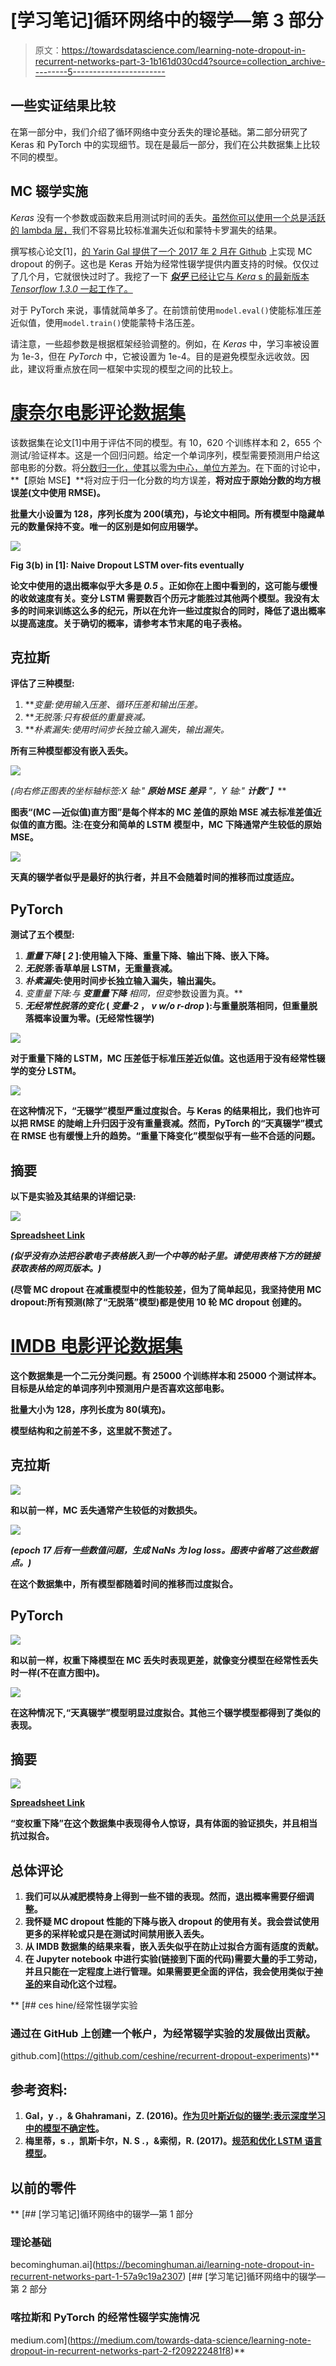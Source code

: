 # [学习笔记]循环网络中的辍学—第 3 部分

> 原文：<https://towardsdatascience.com/learning-note-dropout-in-recurrent-networks-part-3-1b161d030cd4?source=collection_archive---------5----------------------->

## 一些实证结果比较

在第一部分中，我们介绍了循环网络中变分丢失的理论基础。第二部分研究了 Keras 和 PyTorch 中的实现细节。现在是最后一部分，我们在公共数据集上比较不同的模型。

## MC 辍学实施

*Keras* 没有一个参数或函数来启用测试时间的丢失。[虽然你可以使用一个总是活跃的 lambda 层，](https://github.com/fchollet/keras/issues/1606)我们不容易比较标准漏失近似和蒙特卡罗漏失的结果。

撰写核心论文[1]，[的 Yarin Gal 提供了一个 2017 年 2 月在 Github](https://medium.com/p/1b161d030cd4/edit) 上实现 MC dropout 的例子。这也是 Keras 开始为经常性辍学提供内置支持的时候。仅仅过了几个月，它就很快过时了。我挖了一下 [***似乎*** 已经让它与 *Kera* s 的最新版本 *Tensorflow 1.3.0* 一起工作了。](https://github.com/ceshine/recurrent-dropout-experiments/blob/master/yaringal_callbacks.py)

对于 PyTorch 来说，事情就简单多了。在前馈前使用`model.eval()`使能标准压差近似值，使用`model.train()`使能蒙特卡洛压差。

请注意，一些超参数是根据框架经验调整的。例如，在 *Keras* 中，学习率被设置为 1e-3，但在 *PyTorch* 中，它被设置为 1e-4。目的是避免模型永远收敛。因此，建议将重点放在同一框架中实现的模型之间的比较上。

# [康奈尔电影评论数据集](http://www.cs.cornell.edu/people/pabo/movie-review-data/)

该数据集在论文[1]中用于评估不同的模型。有 10，620 个训练样本和 2，655 个测试/验证样本。这是一个回归问题。给定一个单词序列，模型需要预测用户给这部电影的分数。将[分数归一化，使其以零为中心，单位方差为](https://github.com/ceshine/recurrent-dropout-experiments/blob/master/yaringal_dataset.py#L51)。在下面的讨论中，**【原始 MSE】**将对应于归一化分数的均方误差，**将对应于原始分数的均方根误差(文中使用 RMSE)。**

**批量大小设置为 128，序列长度为 200(填充)，与论文中相同。所有模型中隐藏单元的数量保持不变。唯一的区别是如何应用辍学。**

**![](img/69584befe7035053763a7b3c6bc9d33b.png)**

**Fig 3(b) in [1]: Naive Dropout LSTM over-fits eventually**

**论文中使用的退出概率似乎大多是 *0.5* 。正如你在上图中看到的，这可能与缓慢的收敛速度有关。变分 LSTM 需要数百个历元才能胜过其他两个模型。我没有太多的时间来训练这么多的纪元，所以在允许一些过度拟合的同时，降低了退出概率以提高速度。关于确切的概率，请参考本节末尾的电子表格。**

## **克拉斯**

**评估了三种模型:**

1.  ***变量:*使用输入压差、循环压差和输出压差。**
2.  ***无脱落:*只有极低的重量衰减。**
3.  ***朴素漏失:*使用时间步长独立输入漏失，输出漏失。**

**所有三种模型都没有嵌入丢失。**

**![](img/1e173b684d62adecf80c55b5bd096f89.png)**

***(向右修正图表的坐标轴标签:X 轴:"* ***原始 MSE 差异*** *"，Y 轴:"* ***计数****"】***

**图表“(MC —近似值)直方图”是每个样本的 MC 差值的原始 MSE 减去标准差值近似值的直方图。注:在变分和简单的 LSTM 模型中，MC 下降通常产生较低的原始 MSE。**

**![](img/88214cb395fe44579e014d7dc2fcf54a.png)**

**天真的辍学者似乎是最好的执行者，并且不会随着时间的推移而过度适应。**

## **PyTorch**

**测试了五个模型:**

1.  ***重量下降* [ *2* ]:使用输入下降、重量下降、输出下降、嵌入下降。**
2.  ***无脱落*:香草单层 LSTM，无重量衰减。**
3.  ***朴素漏失*:使用时间步长独立输入漏失，输出漏失。**
4.  ***变重量下降*:与 ***变重量下降*** 相同，但*变*参数设置为真。**
5.  ***无经常性脱落的变化* ( *变量-2* ， *v w/o r-drop* ):与重量脱落相同，但重量脱落概率设置为零。(无经常性辍学)**

**![](img/78d1bf33a0fb4f8938bc2d68ddea6349.png)**

**对于重量下降的 LSTM，MC 压差低于标准压差近似值。这也适用于没有经常性辍学的变分 LSTM。**

**![](img/783128622a15730df7f0dffdbdb5b24f.png)**

**在这种情况下，“无辍学”模型严重过度拟合。与 Keras 的结果相比，我们也许可以把 RMSE 的陡峭上升归因于没有重量衰减。然而，PyTorch 的“天真辍学”模式在 RMSE 也有缓慢上升的趋势。“重量下降变化”模型似乎有一些不合适的问题。**

## **摘要**

**以下是实验及其结果的详细记录:**

**![](img/85fbd757432df5843b1bc03bcd16e7f3.png)**

**[Spreadsheet Link](https://docs.google.com/spreadsheets/d/e/2PACX-1vQ_3NX8kEe3hoYGXac4QaUeo5HDAT9__FfhTiqc_sGwG0HoWbeLlGYZXEfDfOnpcTB9n2dBkVmixCNQ/pubhtml?gid=0&single=true)**

***(似乎没有办法把谷歌电子表格嵌入到一个中等的帖子里。请使用表格下方的链接获取表格的网页版本。)***

**(尽管 MC dropout 在减重模型中的性能较差，但为了简单起见，我坚持使用 MC dropout:**所有预测(除了“无脱落”模型)都是使用 10 轮 MC dropout 创建的。****

# **[IMDB 电影评论数据集](http://ai.stanford.edu/~amaas/data/sentiment/)**

**这个数据集是一个二元分类问题。有 25000 个训练样本和 25000 个测试样本。目标是从给定的单词序列中预测用户是否喜欢这部电影。**

**批量大小为 128，序列长度为 80(填充)。**

**模型结构和之前差不多，这里就不赘述了。**

## **克拉斯**

**![](img/3ef8e66d9f4218b9cf53851aa406d95d.png)**

**和以前一样，MC 丢失通常产生较低的对数损失。**

**![](img/3e0ae22b32f254da7a232fdca316c1f8.png)**

***(epoch 17 后有一些数值问题，生成 NaNs 为 log loss。图表中省略了这些数据点。)***

**在这个数据集中，所有模型都随着时间的推移而过度拟合。**

## **PyTorch**

**![](img/b6259ffe9923fdf81f826535d1a77b44.png)**

**和以前一样，权重下降模型在 MC 丢失时表现更差，就像变分模型在经常性丢失时一样(不在直方图中)。**

**![](img/c8e0158f270523b6098ef1b2f4fc2b11.png)**

**在这种情况下,“天真辍学”模型明显过度拟合。其他三个辍学模型都得到了类似的表现。**

## **摘要**

**![](img/15bb938d237859c8312406bf4b8500f3.png)**

**[Spreadsheet Link](https://docs.google.com/spreadsheets/d/e/2PACX-1vQ_3NX8kEe3hoYGXac4QaUeo5HDAT9__FfhTiqc_sGwG0HoWbeLlGYZXEfDfOnpcTB9n2dBkVmixCNQ/pubhtml?gid=490942750&single=true)**

**“变权重下降”在这个数据集中表现得令人惊讶，具有体面的验证损失，并且相当抗过拟合。**

## **总体评论**

1.  **我们可以从减肥模特身上得到一些不错的表现。然而，退出概率需要仔细调整。**
2.  **我怀疑 MC dropout 性能的下降与嵌入 dropout 的使用有关。我会尝试使用更多的采样轮或只是在测试时间禁用嵌入丢失。**
3.  **从 IMDB 数据集的结果来看，嵌入丢失似乎在防止过拟合方面有适度的贡献。**
4.  **在 Jupyter notebook 中进行实验(链接到下面的代码)需要大量的手工劳动，并且只能在一定程度上进行管理。如果需要更全面的评估，我会使用类似于[神圣的](http://sacred.readthedocs.io/en/latest/quickstart.html)来自动化这个过程。**

**[](https://github.com/ceshine/recurrent-dropout-experiments) [## ces hine/经常性辍学实验

### 通过在 GitHub 上创建一个帐户，为经常辍学实验的发展做出贡献。

github.com](https://github.com/ceshine/recurrent-dropout-experiments)** 

## **参考资料:**

1.  **Gal，y .，& Ghahramani，Z. (2016)。[作为贝叶斯近似的辍学:表示深度学习中的模型不确定性](https://arxiv.org/pdf/1506.02142.pdf)。**
2.  **梅里蒂，s .，凯斯卡尔，N. S .，&索彻，R. (2017)。[规范和优化 LSTM 语言模型](http://arxiv.org/abs/1708.02182)。**

## **以前的零件**

**[](https://becominghuman.ai/learning-note-dropout-in-recurrent-networks-part-1-57a9c19a2307) [## [学习笔记]循环网络中的辍学—第 1 部分

### 理论基础

becominghuman.ai](https://becominghuman.ai/learning-note-dropout-in-recurrent-networks-part-1-57a9c19a2307) [](https://medium.com/towards-data-science/learning-note-dropout-in-recurrent-networks-part-2-f209222481f8) [## [学习笔记]循环网络中的辍学—第 2 部分

### 喀拉斯和 PyTorch 的经常性辍学实施情况

medium.com](https://medium.com/towards-data-science/learning-note-dropout-in-recurrent-networks-part-2-f209222481f8)**